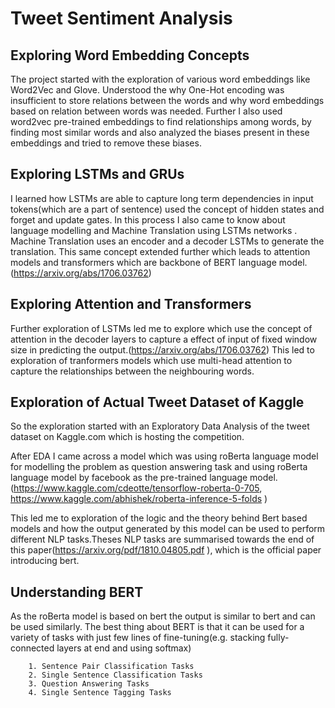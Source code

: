 # Tweet Sentiment Analysis
## Exploring Word Embedding Concepts

The project started with the exploration of various word embeddings like Word2Vec and Glove.
Understood the why One-Hot encoding was insufficient to store relations between the words and why word embeddings based on relation between words was needed.
Further I also used word2vec pre-trained embeddings to find relationships among words, by finding most similar words and also analyzed the biases present in these embeddings and tried to remove these biases.


## Exploring LSTMs and GRUs

I learned how LSTMs are able to capture long term dependencies in input tokens(which are a part of sentence) used the concept of hidden states and forget and update gates.
In this process I also came to know about language modelling and Machine Translation using LSTMs networks .
Machine Translation uses an encoder and a decoder LSTMs to generate the translation.
This same concept extended further which leads to attention models and transformers which are backbone of BERT language model.(https://arxiv.org/abs/1706.03762)


## Exploring Attention and Transformers

Further exploration of LSTMs led me to explore which use the concept of attention in the decoder layers to capture a effect of input of fixed window size in predicting the output.(https://arxiv.org/abs/1706.03762)
This led to exploration of tranformers models which use multi-head attention to capture the relationships between the neighbouring words.



## Exploration of Actual Tweet Dataset of Kaggle

So the exploration started with an Exploratory Data Analysis of the tweet dataset on Kaggle.com which is hosting the competition.


After EDA I came across a model which was using roBerta language model for modelling the problem as question answering task and using roBerta language model by facebook as the pre-trained language model.(https://www.kaggle.com/cdeotte/tensorflow-roberta-0-705, 
			     https://www.kaggle.com/abhishek/roberta-inference-5-folds )

This led me to exploration of the logic and the theory behind Bert based models and how the output generated by this model can be used to perform different NLP tasks.Theses NLP tasks are summarised towards the end of this paper(https://arxiv.org/pdf/1810.04805.pdf ), which is the official paper introducing bert.



## Understanding BERT

As the roBerta model is based on bert the output is similar to bert and can be used similarly.
The best thing about BERT is that it can be used for a variety of tasks with just few lines of fine-tuning(e.g. stacking fully-connected layers at end and using  softmax)
```
    1. Sentence Pair Classification Tasks
    2. Single Sentence Classification Tasks
    3. Question Answering Tasks
    4. Single Sentence Tagging Tasks
```
